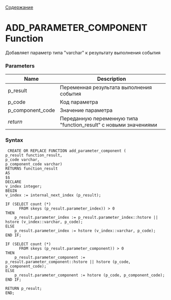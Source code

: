 [Содержание](index.md)

# **ADD_PARAMETER_COMPONENT Function**
Добавляет параметр типа "varchar" к результату выполнения события

### Parameters
| Name             | Description                                                      |
|------------------|------------------------------------------------------------------|
| p_result         | Переменная результата выполнения события                         |
| p_code           | Код параметра                                                    |
| p_component_code | Значение параметра                                               |
| *return*         | Переданную переменную типа "function_result" с новыми значениями |

### Syntax
     CREATE OR REPLACE FUNCTION add_parameter_component (
    p_result function_result,
    p_code varchar,
    p_component_code varchar)
    RETURNS function_result
    AS
    $$
    DECLARE
    v_index integer;
    BEGIN
    v_index := internal_next_index (p_result);

    IF (SELECT count (*)
          FROM skeys (p_result.parameter_index)) > 0
    THEN
        p_result.parameter_index := p_result.parameter_index::hstore || hstore (v_index::varchar, p_code);
    ELSE
        p_result.parameter_index := hstore (v_index::varchar, p_code);
    END IF;

    IF (SELECT count (*)
          FROM skeys (p_result.parameter_component)) > 0
    THEN
        p_result.parameter_component := p_result.parameter_component::hstore || hstore (p_code, p_component_code);
    ELSE
        p_result.parameter_component := hstore (p_code, p_component_code);
    END IF;

    RETURN p_result;
    END;
